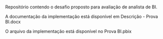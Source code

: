 # 

Repositório contendo o desafio proposto para avaliação de analista de BI.

A documentação da implementação está disponível em Descrição - Prova BI.docx

O arquivo da implementação está disponível no Prova BI.pbix

